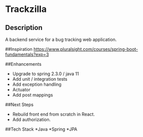 # Trackzilla

## Description
A backend service for a bug tracking web application.


##Inspiration
https://www.pluralsight.com/courses/spring-boot-fundamentals?exp=3

##Enhancements
* Upgrade to spring 2.3.0 / java 11
* Add unit / integration tests
* Add exception handling
* Actuator
* Add post mappings

##Next Steps
* Rebuild front end from scratch in React.
* Add authorization.

##Tech Stack
*Java
*Spring
*JPA